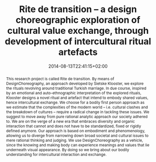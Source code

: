 ---
members: ["PLevy"]
slug: rite-de-transition
title: "Rite de transition – a design choreographic exploration of cultural value exchange, through development of intercultural ritual artefacts"
layout: publi
searchFilter: Publication
searchWeight: 8
publitype: inproceedings
subsection: conference
kansei: true
research: 
    -  kansei
institution:
    heig: 1
    logo: TUe
    short: 'TU/e'
    name: "Eindhoven University of Technology"
    web: "https://www.tue.nl/en/"
    colo: "#c72125"
chaire: false
date: 2014-08-13T22:41:15+02:00
citation:
    authors:
        1: ["Kint", "Johanna", "J."]
        2: ["Klooster", "Sietske", "S."]
        3: ["Levy", "Pierre", "P."]
    title: "Rite de transition – a design choreographic exploration of cultural value exchange, through development of intercultural ritual artefacts"
    proceedings: "the Proceedings of Kansei Engineering and Emotion Research International Conference 2014 - KEER14"
    year: 2014
    firstpage: "1115"
    lastpage: "1125"
    editors:
        1: ["Levy", "Pierre", "P."]
        2: ["Schütte", "Simon", "S."]
        4: ["Yamanaka", "Toshimasa", "T."]
    publisher: ["Japanese Society of Kansei Engineering", "Linköping, Sweden"]
reference: "Kint, J., Klooster, S., & Lévy, P. (2014). Rite de transition – a design choreographic exploration of cultural value exchange, through development of intercultural ritual artefacts. In P., Lévy, S., Schütte, & T., Yamanaka (Eds.), the Proceedings of Kansei Engineering and Emotion Research International Conference 2014, KEER2014 (pp 1115–1125). Linköping, Sweden: Japan Society of Kansei Engineering."
abstract: "This research project is called Rite de transition. By means of DesignChoreography, an approach developed by Sietske Klooster, we explore the rituals revolving around traditional Turkish marriage. In due course, inspired by an emotional and auto-ethnographic interpretation of the explored rituals, Klooster designs a novel ritual and artefact that intend to embody shared values, hence intercultural exchange. We choose for a bodily first person approach as we estimate that the complexities of the modern world – i.e. cultural clashes and the breakdown of cultures – require a radical change in tackling these issues. We suggest to move away from pure rational analytic approach our society adhered to. We are on the verge of a new era that embraces diversity and organic interaction that cannot and does not have to be standardized, fixed or rigidly defined anymore. Our approach is based on embodiment and phenomenology, allowing us to diverge from narrowing down broad societal and cultural issues to mere rational thinking and judging. We use DesignChoreography as a vehicle, since the knowing and making body can experience meanings and values that lie underneath visual appearance. By doing so we bring about our bodily understanding for intercultural interaction and exchange."
link:
    1: ["paper", "paper", "https://1drv.ms/b/s!AnQx_v88q65Qv4R5fQkpraByIKRlJQ?e=R68M9E"]
---